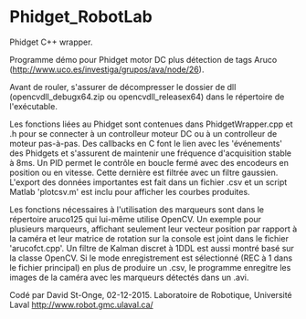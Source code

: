 # Phidget_RobotLab
Phidget C++ wrapper.

Programme démo pour Phidget motor DC plus détection de tags Aruco (http://www.uco.es/investiga/grupos/ava/node/26).

Avant de rouler, s'assurer de décompresser le dossier de dll (opencvdll_debugx64.zip ou opencvdll_releasex64) dans le répertoire de l'exécutable.

Les fonctions liées au Phidget sont contenues dans PhidgetWrapper.cpp et .h pour se connecter à un controlleur moteur DC ou à un controlleur de moteur pas-à-pas. Des callbacks en C font le lien avec les 'événements' des Phidgets et s'assurent de maintenir une fréquence d'acquisition stable à 8ms. Un PID permet le contrôle en boucle fermé avec des encodeurs en position ou en vitesse. Cette dernière est filtrée avec un filtre gaussien. L'export des données importantes est fait dans un fichier .csv et un script Matlab 'plotcsv.m' est inclu pour afficher les courbes produites.

Les fonctions nécessaires à l'utilisation des marqueurs sont dans le répertoire aruco125 qui lui-même utilise OpenCV. Un exemple pour plusieurs marqueurs, affichant seulement leur vecteur position par rapport à la caméra et leur matrice de rotation sur la console est joint dans le fichier 'arucofct.cpp'. Un filtre de Kalman discret à 1DDL est aussi montré basé sur la classe OpenCV. Si le mode enregistrement est sélectionné (REC à 1 dans le fichier principal) en plus de produire un .csv, le programme enregitre les images de la caméra avec les marqueurs détectés dans un .avi.

Codé par David St-Onge, 02-12-2015.
Laboratoire de Robotique, Université Laval
http://www.robot.gmc.ulaval.ca/
